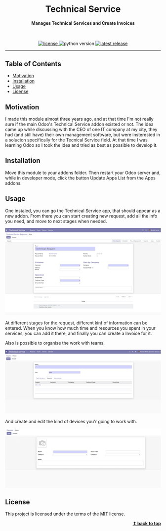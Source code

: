 <div align="center">
  <h1>Technical Service</h1>
  <h4>Manages Technical Services and Create Invoices</h4>
  <br>
  <p>
    <a href="https://github.com/JDavidMoreno/technical_service/blob/main/LICENSE">
        <img alt="license" src="https://img.shields.io/badge/license-MIT-green" />
    </a>
    <img alt="python version" src="https://img.shields.io/badge/python-3.5 | 3.6 | 3.7 | 3.8 | 3.9 -blue" />
    <a href="https://github.com/odoo/odoo/tree/12.0">
        <img alt="latest release" src="https://img.shields.io/badge/Odoo%20Version-12-success" />
    </a>
  </p>
</div>

---

## Table of Contents

- [Motivation](#motivation)
- [Installation](#installation)
- [Usage](#usage)
- [License](#license)

## Motivation

I made this module almost three years ago, and at that time I'm not really sure if the main Odoo's Technical Service addon existed or not. The idea came up while discussing with the CEO of one IT company at my city, they had (and still have) their own management software, but were insterested in a solucion specifically for the Tecnical Service field. At that time I was learning Odoo so I took the idea and tried as best as possible to develop it.

## Installation

Move this module to your addons folder. Then restart your Odoo server and, while in developer mode, click the button Update Apps List from the Apps addons.

## Usage

One instaled, you can go the Technical Service app, that should appear as a new addon. From there you can start creating new request, add all the info you need, and move to next stages when needed.

![technical service request](https://github.com/JDavidMoreno/technical_service/blob/main/.github/images/request.png)

At different stages for the request, different kinf of information can be entered. When you know how much time and resources you spent in your services, you can add it there, and finally you can create a Invoice for it.

Also is possible to organise the work with teams.

![technical service team](https://github.com/JDavidMoreno/technical_service/blob/main/.github/images/team.png)

And create and edit the kind of devices you'r going to work with.

![technical service delive](https://github.com/JDavidMoreno/technical_service/blob/main/.github/images/device.png)


## License

This project is licensed under the terms of the
[MIT](https://choosealicense.com/licenses/mit/) license.

<div align="right">
  <b><a href="#technical-service">↥ back to top</a></b>
</div>
